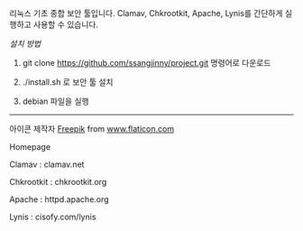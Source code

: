 리눅스 기초 종합 보안 툴입니다. Clamav, Chkrootkit, Apache, Lynis를 간단하게 실행하고 사용할 수 있습니다.

*설치 방법*

1. git clone https://github.com/ssangjinny/project.git 명령어로 다운로드

2. ./install.sh 로 보안 툴 설치

3. debian 파일을 실행

------------------------------------------------------------------------------------------------------------

<div>아이콘 제작자 <a href="https://www.flaticon.com/kr/authors/freepik" title="Freepik">Freepik</a> from <a href="https://www.flaticon.com/kr/" title="Flaticon">www.flaticon.com</a></div>

Homepage

Clamav : clamav.net

Chkrootkit : chkrootkit.org

Apache : httpd.apache.org

Lynis : cisofy.com/lynis

